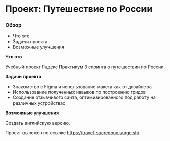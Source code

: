 # Проект: Путешествие по России

### Обзор
* Что это
* Задачи проекта
* Возможные улучшения

**Что это**

Учебный проект Яндекс Практикум 3 спринта о путешествии по России.

**Задачи проекта**

* Знакомство с Figma и использование макета как от дизайнера
* Использование полученных навыков по построению гридов
* Создание отзывчивого сайта, оптимизированного под работу на различных устройствах

**Возможные улучшения**

Создать английскую версию.

Проект выложен по ссылке https://travel-sucredoux.surge.sh/
